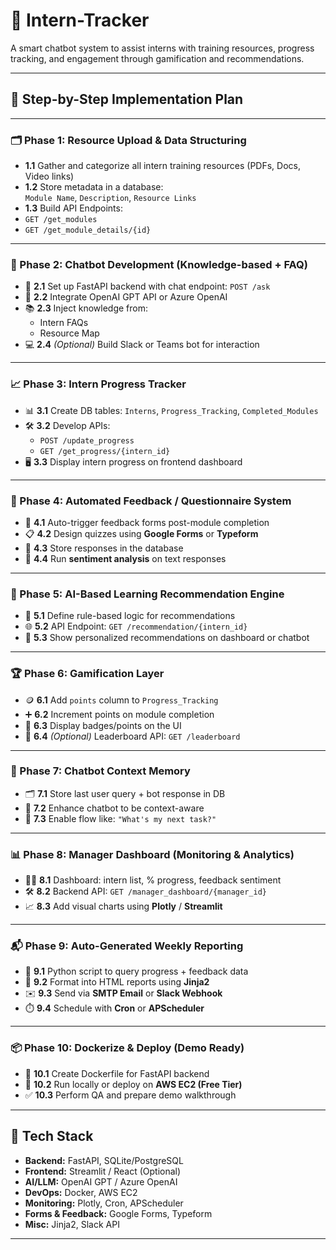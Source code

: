 # 🚀 Intern-Tracker  
A smart chatbot system to assist interns with training resources, progress tracking, and engagement through gamification and recommendations.

---

## 📌 Step-by-Step Implementation Plan

---

### 🗂️ Phase 1: Resource Upload & Data Structuring
-  **1.1** Gather and categorize all intern training resources (PDFs, Docs, Video links)  
-  **1.2** Store metadata in a database:  
  `Module Name`, `Description`, `Resource Links`  
-  **1.3** Build API Endpoints:  
  - `GET /get_modules`  
  - `GET /get_module_details/{id}`  

---

### 💬 Phase 2: Chatbot Development (Knowledge-based + FAQ)
- 🔧 **2.1** Set up FastAPI backend with chat endpoint: `POST /ask`  
- 🧠 **2.2** Integrate OpenAI GPT API or Azure OpenAI  
- 📚 **2.3** Inject knowledge from:  
  - Intern FAQs  
  - Resource Map  
- 💻 **2.4** *(Optional)* Build Slack or Teams bot for interaction  

---

### 📈 Phase 3: Intern Progress Tracker
- 📊 **3.1** Create DB tables: `Interns`, `Progress_Tracking`, `Completed_Modules`  
- 🛠️ **3.2** Develop APIs:  
  - `POST /update_progress`  
  - `GET /get_progress/{intern_id}`  
- 🖥️ **3.3** Display intern progress on frontend dashboard  

---

### 📝 Phase 4: Automated Feedback / Questionnaire System
- 🔁 **4.1** Auto-trigger feedback forms post-module completion  
- 📋 **4.2** Design quizzes using **Google Forms** or **Typeform**  
- 💾 **4.3** Store responses in the database  
- 🧪 **4.4** Run **sentiment analysis** on text responses  

---

### 🎯 Phase 5: AI-Based Learning Recommendation Engine
- 🧩 **5.1** Define rule-based logic for recommendations  
- 🌐 **5.2** API Endpoint: `GET /recommendation/{intern_id}`  
- 📱 **5.3** Show personalized recommendations on dashboard or chatbot  

---

### 🏆 Phase 6: Gamification Layer
- 🪙 **6.1** Add `points` column to `Progress_Tracking`  
- ➕ **6.2** Increment points on module completion  
- 🧿 **6.3** Display badges/points on the UI  
- 🧮 **6.4** *(Optional)* Leaderboard API: `GET /leaderboard`  

---

### 🧠 Phase 7: Chatbot Context Memory
- 🗂️ **7.1** Store last user query + bot response in DB  
- 🧠 **7.2** Enhance chatbot to be context-aware  
- 🔁 **7.3** Enable flow like: `"What's my next task?"`  

---

### 📊 Phase 8: Manager Dashboard (Monitoring & Analytics)
- 🧑‍💼 **8.1** Dashboard: intern list, % progress, feedback sentiment  
- 🛠️ **8.2** Backend API: `GET /manager_dashboard/{manager_id}`  
- 📈 **8.3** Add visual charts using **Plotly** / **Streamlit**  

---

### 📬 Phase 9: Auto-Generated Weekly Reporting
- 🐍 **9.1** Python script to query progress + feedback data  
- 🧾 **9.2** Format into HTML reports using **Jinja2**  
- ✉️ **9.3** Send via **SMTP Email** or **Slack Webhook**  
- ⏱️ **9.4** Schedule with **Cron** or **APScheduler**  

---

### 📦 Phase 10: Dockerize & Deploy (Demo Ready)
- 🐳 **10.1** Create Dockerfile for FastAPI backend  
- 🧪 **10.2** Run locally or deploy on **AWS EC2 (Free Tier)**  
- ✅ **10.3** Perform QA and prepare demo walkthrough  

---

## 🔧 Tech Stack
- **Backend:** FastAPI, SQLite/PostgreSQL  
- **Frontend:** Streamlit / React (Optional)  
- **AI/LLM:** OpenAI GPT / Azure OpenAI  
- **DevOps:** Docker, AWS EC2  
- **Monitoring:** Plotly, Cron, APScheduler  
- **Forms & Feedback:** Google Forms, Typeform  
- **Misc:** Jinja2, Slack API

---

